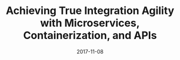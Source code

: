 ---
title: "Achieving True Integration Agility with Microservices, Containerization, and APIs"
date: "2017-11-08"
expiryDate: "2017-11-08"

event_start_date: "2017-11-08"
event_end_date: "2017-11-08"
event_start_time: "08:30 AM"
event_end_time: "05:00 PM"
event_location: "Detrioit, MI"
event_link: "https://www.redhat.com/en/events/achieving-true-integration-agility-through-microservices-containerization-and-apis-2"

event_type: "Workshop"
event_technology: "Multiple"
---